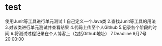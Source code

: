 # test
使用Junit等工具进行单元测试 1.自己定义一个Java类 2.查找Junit等工具的用法 3.对该类进行单元测试并查看结果 4.代码上传至个人Github 5.记录各个阶段的时间 6.将测试过程记录在个人博客上（包括Github地址） 7.Deadline 9月7号20:00:00

